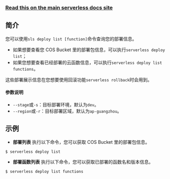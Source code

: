 <!--
title: Serverless Framework 文档 - 部署列表
menuText: 部署列表
menuOrder: 7
description: List your previous CloudFormation deployments
layout: Doc
-->

<!-- DOCS-SITE-LINK:START automatically generated  -->

### [Read this on the main serverless docs site](https://www.serverless.com/framework/docs/providers/tencent/cli-reference/deploy-list/)

<!-- DOCS-SITE-LINK:END -->

## 简介

您可以使用`sls deploy list [function]`命令查询您的部署信息。

- 如果想要查看您 COS Bucket 里的部署包信息，可以执行`serverless deploy list`；
- 如果您想要查看已经部署的云函数信息，可以执行`serverless deploy list functions`。

这些部署展示信息在您想要使用回滚功能`serverless rollback`时会用到。

#### 参数说明

- `--stage`或`-s`：目标部署环境，默认为`dev`。
- `--region`或`-r`：目标部署区域，默认为`ap-guangzhou`。

## 示例

- **部署列表**
  执行以下命令，您可以获取 COS Bucket 里的部署包信息。

```
$ serverless deploy list
```

- **部署函数列表**
  执行以下命令，您可以获取已部署的函数名和版本信息。

```
$ serverless deploy list functions
```
